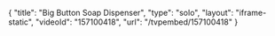 {
    "title": "Big Button Soap Dispenser",
    "type": "solo",
    "layout": "iframe-static",
    "videoId": "157100418",
    "url": "\/tvpembed\/157100418"
}